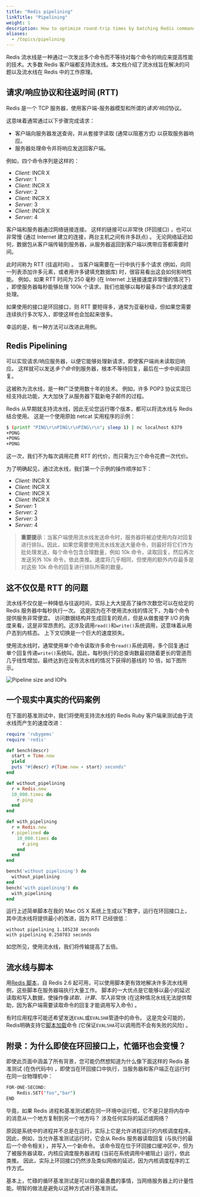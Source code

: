 ```yaml
---
title: "Redis pipelining"
linkTitle: "Pipelining"
weight: 1
description: How to optimize round-trip times by batching Redis commands
aliases:
  - /topics/pipelining
---
```


Redis 流水线是一种通过一次发出多个命令而不等待对每个命令的响应来提高性能的技术。大多数 Redis 客户端都支持流水线。本文档介绍了流水线旨在解决的问题以及流水线在 Redis 中的工作原理。

## 请求/响应协议和往返时间  (RTT) 

Redis 是一个 TCP 服务器，使用客户端-服务器模型和所谓的*请求/响应*协议。

这意味着通常通过以下步骤完成请求：

*   客户端向服务器发送查询，并从套接字读取 (通常以阻塞方式) 以获取服务器响应。
*   服务器处理命令并将响应发送回客户端。

例如，四个命令序列是这样的：

* *Client:* INCR X
 * *Server:* 1
 * *Client:* INCR X
 * *Server:* 2
 * *Client:* INCR X
 * *Server:* 3
 * *Client:* INCR X
 * *Server:* 4

客户端和服务器通过网络链接连接。
这样的链接可以非常快 (环回接口) ，也可以非常慢 (通过 Internet 建立的连接，两台主机之间有许多跃点) 。
无论网络延迟如何，数据包从客户端传输到服务器，从服务器返回到客户端以携带应答都需要时间。

此时间称为 RTT (往返时间) 。
当客户端需要在一行中执行多个请求 (例如，向同一列表添加许多元素，或者用许多键填充数据库) 时，很容易看出这会如何影响性能。
例如，如果 RTT 时间为 250 毫秒 (在 Internet 上链接速度非常慢的情况下) ，即使服务器每秒能够处理 100k 个请求，我们也能够以每秒最多四个请求的速度处理。

如果使用的接口是环回接口，则 RTT 要短得多，通常为亚毫秒级，但如果您需要连续执行多次写入，即使这样也会加起来很多。

幸运的是，有一种方法可以改进此用例。

## Redis Pipelining

可以实现请求/响应服务器，以便它能够处理新请求，即使客户端尚未读取旧响应。
这样就可以发送*多个命令*到服务器，根本不等待回复，最后在一步中阅读回复。

这被称为流水线，是一种广泛使用数十年的技术。
例如，许多 POP3 协议实现已经支持此功能，大大加快了从服务器下载新电子邮件的过程。

Redis 从早期就支持流水线，因此无论您运行哪个版本，都可以将流水线与 Redis 结合使用。
这是一个使用原始 netcat 实用程序的示例：

```bash
$ (printf "PING\r\nPING\r\nPING\r\n"; sleep 1) | nc localhost 6379
+PONG
+PONG
+PONG
```

这一次，我们不为每次调用花费 RTT 的代价，而只需为三个命令花费一次代价。

为了明确起见，通过流水线，我们第一个示例的操作顺序如下：

 * *Client:* INCR X
 * *Client:* INCR X
 * *Client:* INCR X
 * *Client:* INCR X
 * *Server:* 1
 * *Server:* 2
 * *Server:* 3
 * *Server:* 4

> **重要提示**：当客户端使用流水线发送命令时，服务器将被迫使用内存对回复进行排队。因此，如果您需要使用流水线发送大量命令，则最好将它们作为批处理发送，每个命令包含合理数量，例如 10k 命令，读取回复，然后再次发送另外 10k 命令，依此类推。速度将几乎相同，但使用的额外内存最多是对这些 10k 命令的回复进行排队所需的数量。

## 这不仅仅是 RTT 的问题

流水线不仅仅是一种降低与往返时间，实际上大大提高了操作次数您可以在给定的 Redis 服务器中每秒执行一次。
这是因为在不使用流水线的情况下，为每个命令提供服务非常便宜。
访问数据结构并生成回复的观点，但是从做套接字 I/O 的角度来看，这是非常昂贵的。这涉及调用`read()`和`write()`系统调用，这意味着从用户态到内核态。
上下文切换是一个巨大的速度损失。

使用流水线时，通常使用单个命令读取许多命令`read()`系统调用，多个回复通过单个回复传递`write()`系统叫。因此，每秒执行的总查询数最初随着更长的管道而几乎线性增加，最终达到在没有流水线的情况下获得的基线的 10 倍，如下图所示。

![Pipeline size and IOPs](../../images/pipeline_iops.png)

## 一个现实中真实的代码案例

在下面的基准测试中，我们将使用支持流水线的 Redis Ruby 客户端来测试由于流水线而产生的速度改进：

```ruby
require 'rubygems'
require 'redis'

def bench(descr)
  start = Time.now
  yield
  puts "#{descr} #{Time.now - start} seconds"
end

def without_pipelining
  r = Redis.new
  10_000.times do
    r.ping
  end
end

def with_pipelining
  r = Redis.new
  r.pipelined do
    10_000.times do
      r.ping
    end
  end
end

bench('without pipelining') do
  without_pipelining
end
bench('with pipelining') do
  with_pipelining
end
```

运行上述简单脚本在我的 Mac OS X 系统上生成以下数字，运行在环回接口上，其中流水线将提供最小的改进，因为 RTT 已经很低：

    without pipelining 1.185238 seconds
    with pipelining 0.250783 seconds

如您所见，使用流水线，我们将传输提高了五倍。

## 流水线与脚本

用[Redis 脚本](/commands/eval)，自 Redis 2.6 起可用，可以使用脚本更有效地解决许多流水线用例，这些脚本在服务器端执行大量工作。
脚本的一大优点是它能够以最小的延迟读取和写入数据，使操作像*读取、计算、写入*非常快 (在这种情况水线无法提供帮助，因为客户端需要读取命令的回复才能调用写入命令) 。

有时应用程序可能还希望发送`EVAL`或`EVALSHA`管道中的命令。
这是完全可能的，Redis明确支持它[脚本加载](https://redis.io/commands/script-load)命令 (它保证`EVALSHA`可以调用而不会有失败的风险) 。

## 附录：为什么即使在环回接口上，忙循环也会变慢？

即使此页面中涵盖了所有背景，您可能仍然想知道为什么像下面这样的 Redis 基准测试 (在伪代码中) ，即使当在环回接口中执行，当服务器和客户端正在运行时在同一台物理机中：

```sh
FOR-ONE-SECOND:
    Redis.SET("foo","bar")
END
```

毕竟，如果 Redis 进程和基准测试都在同一环境中运行框，它不是只是将内存中的消息从一个地方复制到另一个地方吗？
涉及任何实际的延迟或网络？

原因是系统中的进程并不总是在运行，实际上它是允许进程运行的内核调度程序。
因此，例如，当允许基准测试运行时，它会从 Redis 服务器读取回复 (与执行的最后一个命令相关) ，并写入一个新命令。
该命令现在位于环回接口缓冲区中，但为了被服务器读取，内核应调度服务器进程 (当前在系统调用中被阻止) 运行，依此类推。
因此，实际上环回接口仍然涉及类似网络的延迟，因为内核调度程序的工作方式。

基本上，忙碌的循环基准测试是可以做的最愚蠢的事情，当网络服务器上的计量性能。明智的做法是避免以这种方式进行基准测试。
